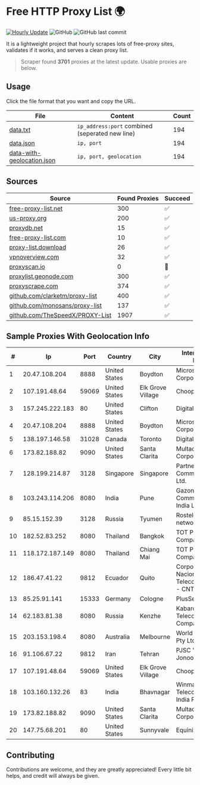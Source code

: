 
# Free HTTP Proxy List 🌍

[![Hourly Update](https://github.com/mertguvencli/http-proxy-list/actions/workflows/main.yml/badge.svg?branch=main)](https://github.com/mertguvencli/http-proxy-list/actions/workflows/main.yml)
![GitHub](https://img.shields.io/github/license/mertguvencli/http-proxy-list)
![GitHub last commit](https://img.shields.io/github/last-commit/mertguvencli/http-proxy-list)

It is a lightweight project that hourly scrapes lots of free-proxy sites, validates if it works, and serves a clean proxy list.


> Scraper found **3701** proxies at the latest update. Usable proxies are below.

## Usage

Click the file format that you want and copy the URL.


|File|Content|Count|
|----|-------|-----|
|[data.txt](https://raw.githubusercontent.com/mertguvencli/http-proxy-list/main/proxy-list/data.txt)|`ip_address:port` combined (seperated new line)|194|
|[data.json](https://raw.githubusercontent.com/mertguvencli/http-proxy-list/main/proxy-list/data.json)|`ip, port`|194|
|[data-with-geolocation.json](https://raw.githubusercontent.com/mertguvencli/http-proxy-list/main/proxy-list/data-with-geolocation.json)|`ip, port, geolocation`|194|

## Sources

|Source|Found Proxies|Succeed|
|------|-------------|-------|
|[free-proxy-list.net](https://free-proxy-list.net)|300|✅|
|[us-proxy.org](https://www.us-proxy.org)|200|✅|
|[proxydb.net](http://proxydb.net)|15|✅|
|[free-proxy-list.com](https://free-proxy-list.com/?page=&port=&type%5B%5D=http&type%5B%5D=https&up_time=0&search=Search)|10|✅|
|[proxy-list.download](https://www.proxy-list.download/HTTP)|26|✅|
|[vpnoverview.com](https://vpnoverview.com/privacy/anonymous-browsing/free-proxy-servers)|32|✅|
|[proxyscan.io](https://www.proxyscan.io)|0|🚫|
|[proxylist.geonode.com](https://proxylist.geonode.com/api/proxy-list?limit=300&page=1&sort_by=lastChecked&sort_type=desc&protocols=http,https)|300|✅|
|[proxyscrape.com](https://api.proxyscrape.com/v2/?request=displayproxies&protocol=http&timeout=10000&country=all&ssl=all&anonymity=all)|374|✅|
|[github.com/clarketm/proxy-list](https://raw.githubusercontent.com/clarketm/proxy-list/master/proxy-list-raw.txt)|400|✅|
|[github.com/monosans/proxy-list](https://raw.githubusercontent.com/monosans/proxy-list/main/proxies/http.txt)|137|✅|
|[github.com/TheSpeedX/PROXY-List](https://raw.githubusercontent.com/TheSpeedX/PROXY-List/master/http.txt)|1907|✅|


## Sample Proxies With Geolocation Info

|#|Ip|Port|Country|City|Internet Service Provider|
|-|--|----|-------|----|-------------------------|
|1|20.47.108.204|8888|United States|Boydton|Microsoft Corporation|
|2|107.191.48.64|59069|United States|Elk Grove Village|Choopa|
|3|157.245.222.183|80|United States|Clifton|DigitalOcean, LLC|
|4|20.47.108.204|8888|United States|Boydton|Microsoft Corporation|
|5|138.197.146.58|31028|Canada|Toronto|DigitalOcean, LLC|
|6|173.82.188.82|9090|United States|Santa Clarita|Multacom Corporation|
|7|128.199.214.87|3128|Singapore|Singapore|Partner Communications Ltd.|
|8|103.243.114.206|8080|India|Pune|Gazon Communications India Limited|
|9|85.15.152.39|3128|Russia|Tyumen|Rostelecom networks|
|10|182.52.83.252|8080|Thailand|Bangkok|TOT Public Company Limited|
|11|118.172.187.149|8080|Thailand|Chiang Mai|TOT Public Company Limited|
|12|186.47.41.22|9812|Ecuador|Quito|Corporacion Nacional De Telecomunicaciones - CNT EP|
|13|85.25.91.141|15333|Germany|Cologne|PlusServer GmbH|
|14|62.183.81.38|8080|Russia|Kenzhe|Kabardian-Balkar Telecommunications Company|
|15|203.153.198.4|8080|Australia|Melbourne|World Without Wires Pty Ltd|
|16|91.106.67.22|9812|Iran|Tehran|PJSC "Badr Rayan Jonoob"|
|17|107.191.48.64|59069|United States|Elk Grove Village|Choopa|
|18|103.160.132.26|83|India|Bhavnagar|Winmax Telecommunication India Private Limited|
|19|173.82.188.82|9090|United States|Santa Clarita|Multacom Corporation|
|20|147.75.68.201|80|United States|Sunnyvale|Equinix Services|



## Contributing

Contributions are welcome, and they are greatly appreciated! Every
little bit helps, and credit will always be given.

